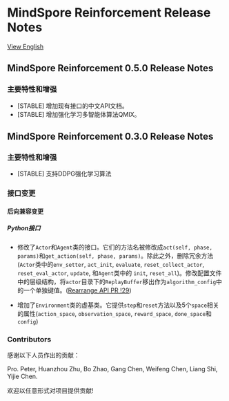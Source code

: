 # MindSpore Reinforcement Release Notes

[View English](./RELEASE_CN.md)

## MindSpore Reinforcement 0.5.0 Release Notes

### 主要特性和增强

- [STABLE] 增加现有接口的中文API文档。
- [STABLE] 增加强化学习多智能体算法QMIX。

## MindSpore Reinforcement 0.3.0 Release Notes

### 主要特性和增强

- [STABLE] 支持DDPG强化学习算法

### 接口变更  

#### 后向兼容变更

##### Python接口

- 修改了`Actor`和`Agent`类的接口。它们的方法名被修改成`act(self, phase, params)`和`get_action(self, phase, params)`。除此之外，删除冗余方法(`Actor`类中的`env_setter`, `act_init`, `evaluate`, `reset_collect_actor`, `reset_eval_actor`, `update`, 和`Agent`类中的 `init`, `reset_all`)。修改配置文件中的层级结构，将`actor`目录下的`ReplayBuffer`移出作为`algorithm_config`中的一个单独键值。([Rearrange API PR !29](https://e.gitee.com/mind_spore/repos/mindspore/reinforcement/pulls/29))

- 增加了`Environment`类的虚基类。它提供`step`和`reset`方法以及5个`space`相关的属性(`action_space`, `observation_space`, `reward_space`, `done_space`和`config`)

### Contributors

感谢以下人员作出的贡献：

Pro. Peter, Huanzhou Zhu, Bo Zhao, Gang Chen, Weifeng Chen, Liang Shi, Yijie Chen.

欢迎以任意形式对项目提供贡献!
